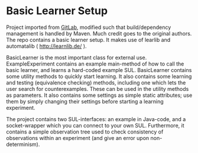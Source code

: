 # Basic Learner Setup

Project imported from [GitLab](https://gitlab.science.ru.nl/ramonjanssen/basic-learning/), modified such that build/dependency management is handled by Maven. 
Much credit goes to the original authors.
The repo contains a basic learner setup. 
It makes use of learlib and automatalib ( http://learnlib.de/ ). 

BasicLearner is the most important class for external use. 
ExampleExperiment contains an example main-method of how to call the basic learner, and learns a hard-coded example SUL. 
BasicLearner contains some utility methods to quickly start learning. 
It also contains some learning and testing (equivalence checking) methods, including one which lets the user search for counterexamples. 
These can be used in the utility methods as parameters. 
It also contains some settings as simple static attributes; use them by simply changing their settings before starting a learning experiment. 

The project contains two SUL-interfaces: an example in Java-code, and a socket-wrapper which you can connect to your own SUL. 
Furthermore, it contains a simple observation tree used to check consistency of observations within an experiment (and give an error upon non-determinism).
